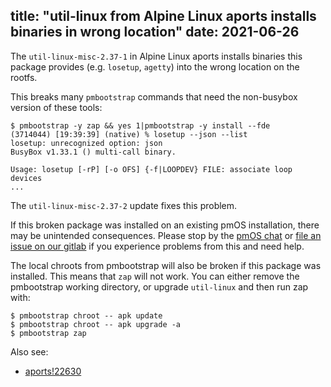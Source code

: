 title: "util-linux from Alpine Linux aports installs binaries in wrong location"
date: 2021-06-26
---

The `util-linux-misc-2.37-1` in Alpine Linux aports installs binaries
this package provides (e.g.  `losetup`, `agetty`) into the wrong location on
the rootfs.

This breaks many `pmbootstrap` commands that need the non-busybox version of
these tools:

```
$ pmbootstrap -y zap && yes 1|pmbootstrap -y install --fde
(3714044) [19:39:39] (native) % losetup --json --list
losetup: unrecognized option: json
BusyBox v1.33.1 () multi-call binary.

Usage: losetup [-rP] [-o OFS] {-f|LOOPDEV} FILE: associate loop devices
...
```

The `util-linux-misc-2.37-2` update fixes this problem.

If this broken package was installed on an existing pmOS installation, there
may be unintended consequences. Please stop by the [pmOS chat](https://wiki.postmarketos.org/wiki/Matrix_and_IRC) 
or
[file an issue on our gitlab](https://gitlab.com/postmarketOS/pmaports/-/issues) if you
experience problems from this and need help.


The local chroots from pmbootstrap will also be broken if this package was
installed. This means that `zap` will not work. You can either remove the
pmbootstrap working directory, or upgrade `util-linux` and then run zap with:

```
$ pmbootstrap chroot -- apk update
$ pmbootstrap chroot -- apk upgrade -a
$ pmbootstrap zap
```

Also see:

- [aports!22630](https://gitlab.alpinelinux.org/alpine/aports/-/merge_requests/22630)
